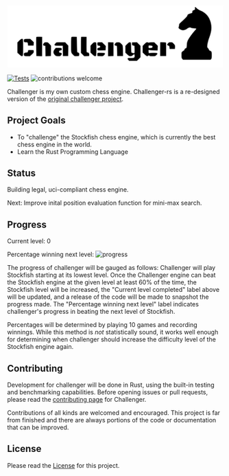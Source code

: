![](.github/IMG/challenger.svg)

[![Tests](https://github.com/folksgl/challenger-rs/actions/workflows/test.yaml/badge.svg)](https://github.com/folksgl/challenger-rs/actions/workflows/test.yaml)
![contributions welcome](https://img.shields.io/badge/contributions-welcome-brightgreen.svg?style=flat)

Challenger is my own custom chess engine. Challenger-rs is a re-designed version
of the [original challenger project](https://github.com/folksgl/challenger).

## Project Goals
  - To "challenge" the Stockfish chess engine, which is currently the best
    chess engine in the world.
  - Learn the Rust Programming Language

## Status
Building legal, uci-compliant chess engine.

Next: Improve inital position evaluation function for mini-max search.

## Progress

Current level: 0

Percentage winning next level:  ![progress](https://progress-bar.dev/0)
 
The progress of challenger will be gauged as follows: Challenger will play
Stockfish starting at its lowest level. Once the Challenger engine can beat
the Stockfish engine at the given level at least 60% of the time, the Stockfish
level will be increased, the "Current level completed" label above will be
updated, and a release of the code will be made to snapshot the progress made.
The "Percentage winning next level" label indicates challenger's progress in
beating the next level of Stockfish.

Percentages will be determined by playing 10 games and recording winnings.
While this method is *not* statistically sound, it works well enough for
determining when challenger should increase the difficulty level of the
Stockfish engine again.

## Contributing
Development for challenger will be done in Rust, using the built-in testing
and benchmarking capabilities. Before opening issues or pull requests, please
read the [contributing page](#CONTRIBUTING.md) for Challenger.

Contributions of all kinds are welcomed and encouraged. This project is far
from finished and there are always portions of the code or documentation that
can be improved.

## License
Please read the [License](#COPYING) for this project.
